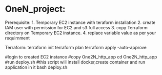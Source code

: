 # OneN_project:
Prerequisite: 
    1. Temporary EC2 instance with teraform installation
    2. create IAM user with permission for EC2 and s3 full access
    3. copy Terraform directory on Temporary EC2 instance.
    4. replace variable value as per your requirnment 
   
Terraform:
terraform init
terraform plan
terraform apply -auto-approve

#login to created EC2 instance
#copy One2N_http_app
cd One2N_http_app
#run deploy.sh
#this script will install docker,create container and run application in it
bash deploy.sh


